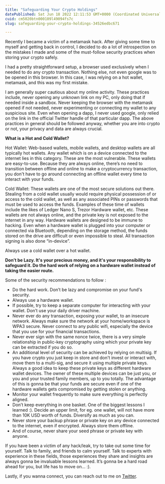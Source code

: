 ```yaml
---
title: "Safeguarding Your Crypto Holdings"
datePublished: Sat Jun 18 2022 12:11:53 GMT+0000 (Coordinated Universal Time)
cuid: cm5020btn000109l49094fs7c
slug: safeguarding-your-crypto-holdings-34526edbc671

---
```


Recently I became a victim of a metamask hack. After giving some time to myself and getting back in control, I decided to do a lot of introspection on the mistakes I made and some of the must-follow security practices when storing your crypto safely.

I had a pretty straightforward setup, a browser used exclusively when I needed to do any crypto transaction. Nothing else, not even google was to be opened in this browser. In this case, I was relying on a hot wallet, metamask, and this was my first mistake.

I am generally super cautious about my online activity. These practices include, never opening any unknown link on my PC, only doing that if needed inside a sandbox. Never keeping the browser with the metamask opened if not needed, never experimenting or connecting my wallet to any suspicious site. Even when opening a dapp, I never used google, only relied on the link in the official Twitter handle of that particular dapp. The above practices in general should be followed anyway, whether you are into crypto or not, your privacy and data are always crucial.

**What is a Hot and Cold Wallet?**

Hot Wallet: Web-based wallets, mobile wallets, and desktop wallets are all typically hot wallets. Any wallet which is on a device connected to the internet lies in this category. These are the most vulnerable. These wallets are easy-to-use. Because they are always online, there’s no need to transition between offline and online to make a cryptocurrency transaction, you don't have to go around connecting an offline wallet every time to interact with your funds.

Cold Wallet: These wallets are one of the most secure solutions out there. Stealing from a cold wallet usually would require physical possession of or access to the cold wallet, as well as any associated PINs or passwords that must be used to access the funds. Examples of these time of wallets include the likes of Ledger Nano S, Trezor Hardware wallet, etc. These wallets are not always online, and the private key is not exposed to the internet in any way. Hardware wallets are designed to be immune to hacking. Even when a hardware wallet is plugged into your computer or connected via Bluetooth, depending on the storage method, the funds stored on the drive are difficult or even impossible to steal. All transaction signing is also done “in-device”.

Always use a cold wallet over a hot wallet.

**Don’t be Lazy. It's your precious money, and it's your responsibility to safeguard it. Do the hard work of relying on a hardware wallet instead of taking the easier route.**

Some of the security recommendations to follow :

*   Do the hard work. Don’t be lazy and compromise on your fund's security.
*   Always use a hardware wallet.
*   If possible, try to keep a separate computer for interacting with your wallet. Don’t use your daily driver machine.
*   Never ever do any transaction, exposing your wallet, to an insecure network. Always make sure the network at your home/workspace is WPA3 secure. Never connect to any public wifi, especially the device that you use for your financial transactions.
*   Never ever sign with the same nonce twice, there is a very simple relationship in public-key cryptography using which your private key can be extracted if you do so.
*   An additional level of security can be achieved by relying on multisig. If you have crypto you just keep in store and don't invest or interact with, move them to a multi-sig, and secure it using multiple private keys. Always a good idea to keep these private keys as different hardware wallet devices. The owner of these multiple devices can be just you, or you and your trusted family members, up to you totally. The advantage of this is gonna be that your funds are secure even if one of the hardware wallets gets compromised by getting stolen or anything.
*   Monitor your wallet frequently to make sure everything is perfectly aligned.
*   Don’t keep everything in one basket. One of the biggest lessons I learned :). Decide an upper limit, for eg. one wallet, will not have more than 10K USD worth of funds. Diversify as much as you can.
*   Never store your backup phrase or private key on any device connected to the internet, even if encrypted. Always store them offline.
*   And of course, never share your seed phrase or private key with anyone.

If you have been a victim of any hack/leak, try to take out some time for yourself. Talk to family, and friends to calm yourself. Talk to experts with experience in these fields, those experiences they share and insights are always gonna be invaluable lessons learned. It’s gonna be a hard road ahead for you, but life has to move on… :).

Lastly, if you wanna connect, you can reach out to me on [Twitter](https://twitter.com/RacSri25).